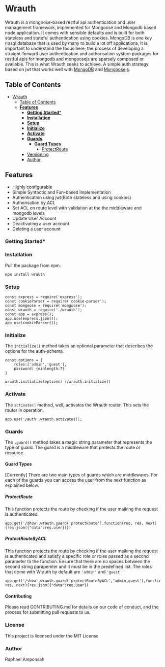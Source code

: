 # Wrauth
Wrauth is a mongoose-based restful api authentication and user management framework, implemented for Mongoose and Mongodb based node application. It comes with sensible defaults and is built for both stateless and stateful authentication using cookies. MongoDB is one key nosql database that is used by many to build a lot off applications,   It is important to understand the focus here; the process of developing a straight-forward user authentication and authorisation system packages for restful apis for mongodb and mongoosejs are sparsely composed or available. This is what Wrauth seeks to achieve. A simple auth strategy based on jwt that works well with [MongoDB](https://www.mongodb.com/) and [Mongoosejs](https://mongoosejs.com/).

## Table of Contents
- [Wrauth](#wrauth)
  - [Table of Contents](#table-of-contents)
  - [**Features**](#features)
    - [**Getting Started***](#getting-started)
    - [**Installation**](#installation)
    - [**Setup**](#setup)
    - [**Initialize**](#initialize)
    - [**Activate**](#activate)
    - [**Guards**](#guards)
      - [**Guard Types**](#guard-types)
        - [ProtectRoute](#protectroute)
    - [Versioning](#versioning)
    - [Author](#author)
        

<!-- toc -->
## **Features**
* Highly configurable
* Simple Syntactic and Fun-based Implementation
* Authentication using jwt(Both stateless and using cookies)
* Authorisation by ACL
* Set ACL on route level with validation at the the middleware and mongodb levels
* Update User Account
* Deactivating a user account
* Deleting a user account

### **Getting Started***



### **Installation**
Pull the package from npm.

```
npm install wrauth
```

### **Setup**

```
const express = require('express');
const cookieParser = require('cookie-parser');
const mongoose = require('mongoose');
const wrauth = require('./wrauth');
const app = express();
app.use(express.json());
app.use(cookieParser()); 

```

### **Initialize**
The ```initialize()``` method takes an optional parameter that describes the options for the auth-schema.   
```
const options = {
    roles:['admin','guest'],
    password: {minlength:7}
}

wrauth.initialize(options) //wrauth.initialize()
```
### **Activate**
The ```activate()``` method, well, activates the Wrauth router. This sets the router in operation.

```
app.use('/auth',wrauth.activate());
```

### **Guards**
The ```.guard()``` method takes a magic string parameter that represents the type of guard. The guard is a middleware that protects the route or resource.

#### **Guard Types**
[Currently] There are two main types of guards which are middlewares. For each of the guards you can access the user from the next function as explained below.

##### ProtectRoute
This function protects the route by checking if the user maiking the request is authenticated.  

```
app.get('/show',wrauth.guard('protectRoute'),function(req, res, next){res.json({"data":req.user})})
```

##### ProtectRouteByACL
This function protects the route by checking if the user maiking the request is authenticated and satisfy a specific role or roles passed as a second parameter to the function. Ensure that there are no spaces between the second string parapemter and it must be in the predefined list. The roles that come with Wrauth by default are ```'admin'``` and ```'guest'```     

```
app.get('/show',wrauth.guard('protectRouteByACL','admin,guest'),function(req, res, next){res.json({"data":req.user})
```
#### Contributing
Please read CONTRIBUTING.md for details on our code of conduct, and the process for submitting pull requests to us.

### License
This project is licensed under the MIT License

### Author
Raphael Amponsah
